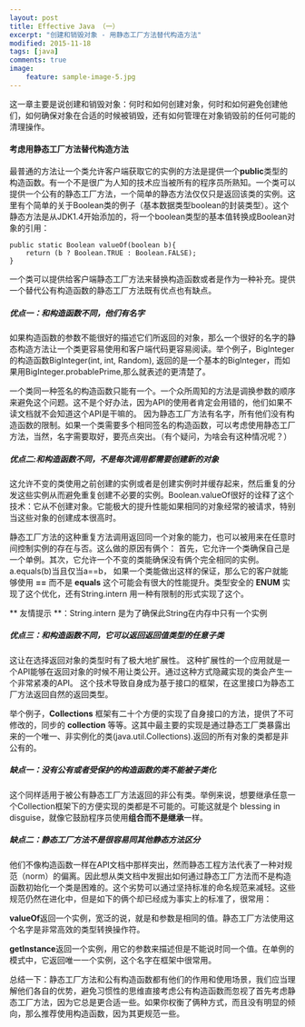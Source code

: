 ```yaml
---
layout: post
title: Effective Java （一）
excerpt: "创建和销毁对象 - 用静态工厂方法替代构造方法"
modified: 2015-11-18
tags: [java]
comments: true
image:
    feature: sample-image-5.jpg
---
```


这一章主要是说创建和销毁对象：何时和如何创建对象，何时和如何避免创建他们，如何确保对象在合适的时候被销毁，还有如何管理在对象销毁前的任何可能的清理操作。

#### 考虑用静态工厂方法替代构造方法
最普通的方法让一个类允许客户端获取它的实例的方法是提供一个**public**类型的构造函数。有一个不是很广为人知的技术应当被所有的程序员所熟知。一个类可以提供一个公有的静态工厂方法，一个简单的静态方法仅仅只是返回该类的实例。这里有个简单的关于Boolean类的例子（基本数据类型boolean的封装类型）。这个静态方法是从JDK1.4开始添加的，将一个boolean类型的基本值转换成Boolean对象的引用：

```
public static Boolean valueOf(boolean b){
	return (b ? Boolean.TRUE : Boolean.FALSE);
}
```
一个类可以提供给客户端静态工厂方法来替换构造函数或者是作为一种补充。提供一个替代公有构造函数的静态工厂方法既有优点也有缺点。

##### 优点一：和构造函数不同，他们有名字
如果构造函数的参数不能很好的描述它们所返回的对象，那么一个很好的名字的静态构造方法让一个类更容易使用和客户端代码更容易阅读。举个例子，BigInteger的构造函数BigInteger(int, int, Random), 返回的是一个基本的BigInteger，而如果用BigInteger.probablePrime,那么就表述的更清楚了。

一个类同一种签名的构造函数只能有一个。一个众所周知的方法是调换参数的顺序来避免这个问题。这不是个好办法，因为API的使用者肯定会用错的，他们如果不读文档就不会知道这个API是干嘛的。
因为静态工厂方法有名字，所有他们没有构造函数的限制。如果一个类需要多个相同签名的构造函数，可以考虑使用静态工厂方法，当然，名字需要取好，要亮点突出。（有个疑问，为啥会有这种情况呢？）

##### 优点二:和构造函数不同，不是每次调用都需要创建新的对象
这允许不变的类使用之前创建的实例或者是创建实例时并缓存起来，然后重复的分发这些实例从而避免重复创建不必要的实例。Boolean.valueOf很好的诠释了这个技术：它从不创建对象。它能极大的提升性能如果相同的对象经常的被请求，特别当这些对象的创建成本很高时。

静态工厂方法的这种重复方法调用返回同一个对象的能力，也可以被用来在任意时间控制实例的存在与否。这么做的原因有俩个：
首先，它允许一个类确保自己是一个单例。其次，它允许一个不变的类能确保没有俩个完全相同的实例。a.equals(b)当且仅当a==b，
如果一个类能做出这样的保证，那么它的客户就能够使用 **==** 而不是 **equals** 这个可能会有很大的性能提升。类型安全的 **ENUM** 实现了这个优化，还有String.intern 用一种有限制的形式实现了这个。 

** 友情提示 **：String.intern 是为了确保此String在内存中只有一个实例

##### 优点三：和构造函数不同，它可以返回返回值类型的任意子类
这让在选择返回对象的类型时有了极大地扩展性。
这种扩展性的一个应用就是一个API能够在返回对象的时候不用让类公开。通过这种方式隐藏实现的类会产生一个非常紧凑的API。
这个技术导致自身成为基于接口的框架，在这里接口为静态工厂方法返回自然的返回类型。

举个例子，**Collections** 框架有二十个方便的实现了自身接口的方法，提供了不可修改的，同步的 **collection** 等等。这其中最主要的实现是通过静态工厂类暴露出来的一个唯一、非实例化的类(java.util.Collections).返回的所有对象的类都是非公有的。

##### 缺点一：没有公有或者受保护的构造函数的类不能被子类化
这个同样适用于被公有静态工厂方法返回的非公有类。举例来说，想要继承任意一个Collection框架下的方便实现的类都是不可能的。可能这就是个 blessing in disguise，就像它鼓励程序员使用**组合而不是继承**一样。

##### 缺点二：静态工厂方法不是很容易同其他静态方法区分
他们不像构造函数一样在API文档中那样突出，然而静态工程方法代表了一种对规范（norm）的偏离。因此想从类文档中发掘出如何通过静态工厂方法而不是构造函数初始化一个类是困难的。这个劣势可以通过坚持标准的命名规范来减轻。这些规范仍然在进化中，但是如下的俩个却已经成为事实上的标准了，很常用：

**valueOf**返回一个实例，宽泛的说，就是和参数是相同的值。静态工厂方法使用这个名字是非常高效的类型转换操作符。

**getInstance**返回一个实例，用它的参数来描述但是不能说时同一个值。在单例的模式中，它返回唯一一个实例，这个名字在框架中很常用。

总结一下：静态工厂方法和公有构造函数都有他们的作用和使用场景，我们应当理解他们各自的优势，避免习惯性的思维直接考虑公有构造函数而忽视了首先考虑静态工厂方法，因为它总是更合适一些。如果你权衡了俩种方式，而且没有明显的倾向，那么推荐使用构造函数，因为其更规范一些。

